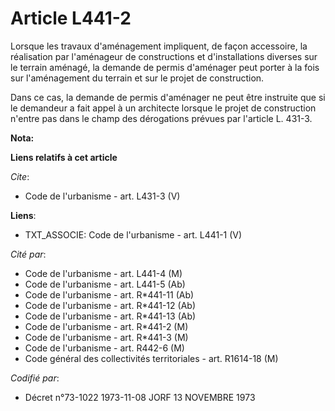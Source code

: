 # Article L441-2

Lorsque les travaux d'aménagement impliquent, de façon accessoire, la réalisation par l'aménageur de constructions et
d'installations diverses sur le terrain aménagé, la demande de permis d'aménager peut porter à la fois sur l'aménagement du
terrain et sur le projet de construction. 

Dans ce cas, la demande de permis d'aménager ne peut être instruite que si le demandeur a fait appel à un architecte lorsque
le projet de construction n'entre pas dans le champ des dérogations prévues par l'article L. 431-3.

**Nota:**



**Liens relatifs à cet article**

_Cite_:

  - Code de l'urbanisme - art. L431-3 (V)

**Liens**:

  - TXT_ASSOCIE: Code de l'urbanisme - art. L441-1 (V)

_Cité par_:

  - Code de l'urbanisme - art. L441-4 (M)
  - Code de l'urbanisme - art. L441-5 (Ab)
  - Code de l'urbanisme - art. R*441-11 (Ab)
  - Code de l'urbanisme - art. R*441-12 (Ab)
  - Code de l'urbanisme - art. R*441-13 (Ab)
  - Code de l'urbanisme - art. R*441-2 (M)
  - Code de l'urbanisme - art. R*441-3 (M)
  - Code de l'urbanisme - art. R442-6 (M)
  - Code général des collectivités territoriales - art. R1614-18 (M)

_Codifié par_:

  - Décret n°73-1022 1973-11-08 JORF 13 NOVEMBRE 1973
